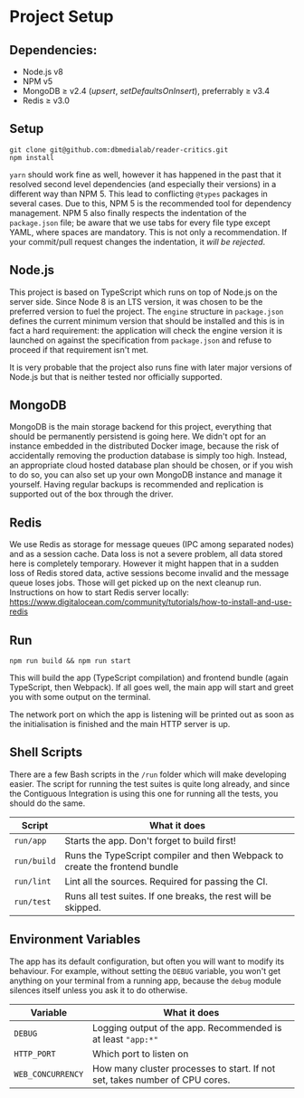 # Project Setup

## Dependencies:
* Node.js v8
* NPM v5
* MongoDB ≥ v2.4 (_upsert_, _setDefaultsOnInsert_), preferrably ≥ v3.4
* Redis ≥ v3.0

## Setup
```
git clone git@github.com:dbmedialab/reader-critics.git
npm install
```
`yarn` should work fine as well, however it has happened in the past that it resolved second level dependencies (and especially their versions) in a different way than NPM 5. This lead to conflicting `@types` packages in several cases. Due to this, NPM 5 is the recommended tool for dependency management.
NPM 5 also finally respects the indentation of the `package.json` file; be aware that we use tabs for every file type except YAML, where spaces are mandatory. This is not only a recommendation. If your commit/pull request changes the indentation, it _will be rejected_.

## Node.js
This project is based on TypeScript which runs on top of Node.js on the server side. Since Node 8 is an LTS version, it was chosen to be the preferred version to fuel the project. The `engine` structure in `package.json` defines the current minimum version that should be installed and this is in fact a hard requirement: the application will check the engine version it is launched on against the specification from `package.json` and refuse to proceed if that requirement isn't met.

It is very probable that the project also runs fine with later major versions of Node.js but that is neither tested nor officially supported.

## MongoDB
MongoDB is the main storage backend for this project, everything that should be permanently persistend is going here. We didn't opt for an instance embedded in the distributed Docker image, because the risk of accidentally removing the production database is simply too high. Instead, an appropriate cloud hosted database plan should be chosen, or if you wish to do so, you can also set up your own MongoDB instance and manage it yourself. Having regular backups is recommended and replication is supported out of the box through the driver.

## Redis
We use Redis as storage for message queues (IPC among separated nodes) and as a session cache. Data loss is not a severe problem, all data stored here is completely temporary. However it might happen that in a sudden loss of Redis stored data, active sessions become invalid and the message queue loses jobs. Those will get picked up on the next cleanup run.
Instructions on how to start Redis server locally: https://www.digitalocean.com/community/tutorials/how-to-install-and-use-redis

## Run
```
npm run build && npm run start
```
This will build the app (TypeScript compilation) and frontend bundle (again TypeScript, then
Webpack). If all goes well, the main app will start and greet you with some output on the terminal.

The network port on which the app is listening will be printed out as soon as the initialisation
is finished and the main HTTP server is up.

## Shell Scripts
There are a few Bash scripts in the `/run` folder which will make developing easier. The script for running the test suites is quite long already, and since the Contiguous Integration is using this one for running all the tests, you should do the same.

| Script | What it does |
| ------ | ------------ |
| `run/app`   | Starts the app. Don't forget to build first! |
| `run/build` | Runs the TypeScript compiler and then Webpack to create the frontend bundle |
| `run/lint`  | Lint all the sources. Required for passing the CI. |
| `run/test`  | Runs all test suites. If one breaks, the rest will be skipped. |

## Environment Variables
The app has its default configuration, but often you will want to modify its behaviour. For example, without setting the `DEBUG` variable, you won't get anything on your terminal from a running app, because the `debug` module silences itself unless you ask it to do otherwise.

| Variable | What it does |
| -------- | ------------ |
| `DEBUG`  | Logging output of the app. Recommended is at least `"app:*"` |
| `HTTP_PORT` | Which port to listen on |
| `WEB_CONCURRENCY` | How many cluster processes to start. If not set, takes number of CPU cores. |
